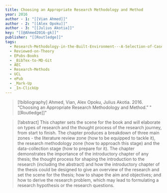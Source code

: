 ```yaml
---
title: Choosing an Appropriate Research Methodology and Method
year: 2016
author - 1: "[[Vian Ahmed]]"
author - 2: "[[Alex Opoku]]"
author - 3: "[[Julius Akotia]]"
key: "[[@Ahmed2016-gk]]"
publisher: "[[Routledge]]"
tags:
  - Research-Methodology-in-the-Built-Environment---A-Selection-of-Case-Studies
  - Reviewed-on-Theory
  - EPubs-Books
  - _BibTex-to-MD-Git
  - AEC
  - Research-Methods
  - UCL
  - ePub
  - _Mark-Up
  - _In-ClickUp
---
```


> [!bibliography]
> Ahmed, Vian, Alex Opoku, Julius Akotia. 2016. “Choosing an Appropriate Research Methodology and Method.” "[[Routledge]]"

> [!abstract]
> This chapter sets the scene for the book and will elaborate on types of research and the thought process of the research journey, from start to finish. The chapter produces a breakdown of three main zones -  the literature review zone (how to be equipped to tackle it), the research methodology zone (how to approach this stage) and the data-collection stage (how to prepare for it). The chapter demonstrates the importance of the introductory chapter of any thesis; the thought process for shaping the introduction to the research (including the abstract) and how the introductory chapter of the thesis could be designed to give an overview of the research and set the scene for the thesis; how to shape the aim and objectives; and how to derive the research problem, which may lead to formulating a research hypothesis or the research questions.